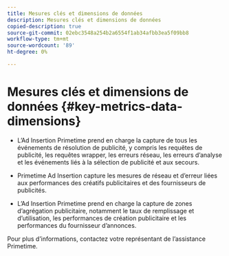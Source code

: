 ```yaml
---
title: Mesures clés et dimensions de données
description: Mesures clés et dimensions de données
copied-description: true
source-git-commit: 02ebc3548a254b2a6554f1ab34afbb3ea5f09bb8
workflow-type: tm+mt
source-wordcount: '89'
ht-degree: 0%

---
```


# Mesures clés et dimensions de données {#key-metrics-data-dimensions}

* L’Ad Insertion Primetime prend en charge la capture de tous les événements de résolution de publicité, y compris les requêtes de publicité, les requêtes wrapper, les erreurs réseau, les erreurs d’analyse et les événements liés à la sélection de publicité et aux secours.

* Primetime Ad Insertion capture les mesures de réseau et d’erreur liées aux performances des créatifs publicitaires et des fournisseurs de publicités.

* L’Ad Insertion Primetime prend en charge la capture de zones d’agrégation publicitaire, notamment le taux de remplissage et d’utilisation, les performances de création publicitaire et les performances du fournisseur d’annonces.

Pour plus d’informations, contactez votre représentant de l’assistance Primetime.
